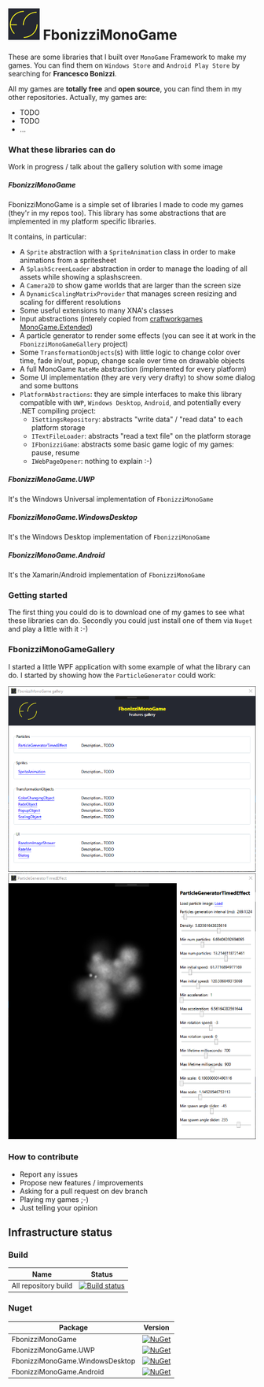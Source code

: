 # ![Logo](https://raw.githubusercontent.com/FrancescoBonizzi/FbonizziMonoGame/master/logo-64x64.png) FbonizziMonoGame

These are some libraries that I built over `MonoGame` Framework to make my games. You can find them on `Windows Store` and `Android Play Store` by searching for **Francesco Bonizzi**. 

All my games are **totally free** and **open source**, you can find them in my other repositories. Actually, my games are:
- TODO
- TODO
- ...

### What these libraries can do

Work in progress / talk about the gallery solution with some image

##### FbonizziMonoGame
FbonizziMonoGame is a simple set of libraries I made to code my games (they'r in my repos too). This library has some abstractions that are implemented in my platform specific libraries.

It contains, in particular:
- A `Sprite` abstraction with a `SpriteAnimation` class in order to make animations from a spritesheet
- A `SplashScreenLoader` abstraction in order to manage the loading of all assets while showing a splashscreen.
- A `Camera2D` to show game worlds that are larger than the screen size
- A `DynamicScalingMatrixProvider` that manages screen resizing and scaling for different resolutions
- Some useful extensions to many XNA's classes
- Input abstractions (interely copied from [craftworkgames MonoGame.Extended](https://github.com/craftworkgames/MonoGame.Extended))
- A particle generator to render some effects (you can see it at work in the `FbonizziMonoGameGallery` project)
- Some `TransformationObjects`(s) with little logic to change color over time, fade in/out, popup, change scale over time on drawable objects
- A full MonoGame `RateMe` abstraction (implemented for every platform)
- Some UI implementation (they are very very drafty) to show some dialog and some buttons
- `PlatformAbstractions`: they are simple interfaces to make this library compatible with `UWP`, `Windows Desktop`, `Android`, and potentially every .NET compiling project:
  - `ISettingsRepository`: abstracts "write data" / "read data" to each platform storage
  - `ITextFileLoader`: abstracts "read a text file" on the platform storage
  - `IFbonizziGame`: abstracts some basic game logic of my games: pause, resume
  - `IWebPageOpener`: nothing to explain :-)


##### FbonizziMonoGame.UWP
It's the Windows Universal implementation of `FbonizziMonoGame`

##### FbonizziMonoGame.WindowsDesktop
It's the Windows Desktop implementation of `FbonizziMonoGame`

##### FbonizziMonoGame.Android
It's the Xamarin/Android implementation of `FbonizziMonoGame`

### Getting started
The first thing you could do is to download one of my games to see what these libraries can do. Secondly you could just install one of them via `Nuget` and play a little with it :-)

### FbonizziMonoGameGallery

I started a little WPF application with some example of what the library can do. I started by showing how the `ParticleGenerator` could work:

![FbonizziMonoGameGallery home image](images/FbonizziMonoGameGallery-Home.png)
![FbonizziMonoGameGallery particleGenerator image](images/FbonizziMonoGameGallery-ParticleGenerator.png)


### How to contribute

- Report any issues
- Propose new features / improvements
- Asking for a pull request on dev branch
- Playing my games ;-)
- Just telling your opinion

## Infrastructure status

### Build

| Name | Status |
| ---- | ------ |
| All repository build | [![Build status](https://flowsoftproject.visualstudio.com/GithubOpenSource/_apis/build/status/All%20repository%20build)](https://flowsoftproject.visualstudio.com/GithubOpenSource/_build/latest?definitionId=12) |

### Nuget

| Package | Version |
| ------- | ------- |
| FbonizziMonoGame | [![NuGet](https://img.shields.io/nuget/v/FbonizziMonoGame.svg)](https://www.nuget.org/packages/FbonizziMonoGame/) |
| FbonizziMonoGame.UWP | [![NuGet](https://img.shields.io/nuget/v/FbonizziMonoGame.UWP.svg)](https://www.nuget.org/packages/FbonizziMonoGame.UWP/) |
| FbonizziMonoGame.WindowsDesktop | [![NuGet](https://img.shields.io/nuget/v/FbonizziMonoGame.WindowsDesktop.svg)](https://www.nuget.org/packages/FbonizziMonoGame.WindowsDesktop/) |
| FbonizziMonoGame.Android | [![NuGet](https://img.shields.io/nuget/v/FbonizziMonoGame.Android.svg)](https://www.nuget.org/packages/FbonizziMonoGame.Android/) |

